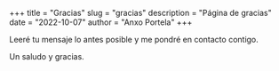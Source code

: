 +++
title = "Gracias"
slug = "gracias"
description = "Página de gracias"
date = "2022-10-07"
author = "Anxo Portela"
+++

Leeré tu mensaje lo antes posible y me pondré en contacto contigo.

Un saludo y gracias.

